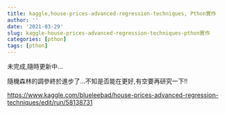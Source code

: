 ```yaml
---
title: kaggle,house-prices-advanced-regression-techniques, Pthon實作
author: ''
date: '2021-03-29'
slug: kaggle-house-prices-advanced-regression-techniques-pthon實作
categories: [pthon]
tags: [pthon]
---
```

未完成,隨時更新中...



隨機森林的調參終於進步了...不知是否能在更好,有空要再研究一下!!

https://www.kaggle.com/blueleebad/house-prices-advanced-regression-techniques/edit/run/58138731
